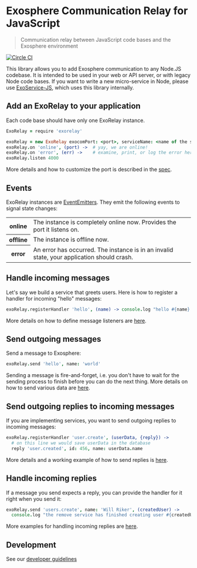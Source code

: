 # Exosphere Communication Relay for JavaScript

> Communication relay between JavaScript code bases and the Exosphere environment

[![Circle CI](https://circleci.com/gh/Originate/exorelay-js.svg?style=shield&circle-token=012a2c6405c702e0a8271de804eed0c4c179772f)](https://circleci.com/gh/Originate/exorelay-js)

This library allows you to add Exosphere communication to any Node.JS codebase.
It is intended to be used in your web or API server,
or with legacy Node code bases.
If you want to write a new micro-service in Node,
please use [ExoService-JS](https://github.com/Originate/exoservice-js),
which uses this library internally.


## Add an ExoRelay to your application

Each code base should have only one ExoRelay instance.

```coffeescript
ExoRelay = require 'exorelay'

exoRelay = new ExoRelay exocomPort: <port>, serviceName: <name of the service using ExoRelay>
exoRelay.on 'online', (port) ->  # yay, we are online!
exoRelay.on 'error', (err) ->    # examine, print, or log the error here
exoRelay.listen 4000
```

More details and how to customize the port is described in the [spec](features/listen.feature).

## Events

ExoRelay instances are [EventEmitters](https://nodejs.org/api/events.html).
They emit the following events to signal state changes:

<table>
  <tr>
    <th>online</th>
    <td>The instance is completely online now. Provides the port it listens on.
  </tr>
  <tr>
    <th>offline</th>
    <td>The instance is offline now.</td>
  </tr>
  <tr>
    <th>error</th>
    <td>An error has occurred. The instance is in an invalid state, your application should crash.</td>
  </tr>
</table>


## Handle incoming messages

Let's say we build a service that greets users.
Here is how to register a handler for incoming "hello" messages:

```coffeescript
exoRelay.registerHandler 'hello', (name) -> console.log "hello #{name}!"
```

More details on how to define message listeners are [here](features/receiving-messages.feature).


## Send outgoing messages

Send a message to Exosphere:

```coffeescript
exoRelay.send 'hello', name: 'world'
```

Sending a message is fire-and-forget, i.e. you don't have to wait for the
sending process to finish before you can do the next thing.
More details on how to send various data are [here](features/sending.feature).


## Send outgoing replies to incoming messages

If you are implementing services, you want to send outgoing replies to incoming messages:

```coffeescript
exoRelay.registerHandler 'user.create', (userData, {reply}) ->
  # on this line we would save userData in the database
  reply 'user.created', id: 456, name: userData.name
```

More details and a working example of how to send replies is [here](features/outgoing-replies.feature).


## Handle incoming replies

If a message you send expects a reply,
you can provide the handler for it right when you send it:

```coffeescript
exoRelay.send 'users.create', name: 'Will Riker', (createdUser) ->
  console.log "the remove service has finished creating user #{createdUser.id}"
```

More examples for handling incoming replies are [here](features/incoming-replies.feature).


## Development

See our [developer guidelines](CONTRIBUTING.md)
